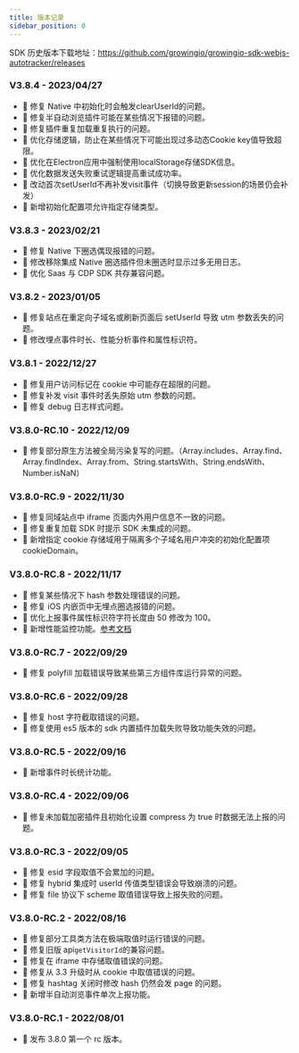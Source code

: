 ```yaml
---
title: 版本记录
sidebar_position: 0
---
```


SDK 历史版本下载地址：<https://github.com/growingio/growingio-sdk-webjs-autotracker/releases>

### V3.8.4 - 2023/04/27

- 🐞 修复 Native 中初始化时会触发clearUserId的问题。
- 🐞 修复半自动浏览插件可能在某些情况下报错的问题。
- 🐞 修复插件重复加载重复执行的问题。
- 🌟 优化存储逻辑，防止在某些情况下可能出现过多动态Cookie key值导致超限。
- 🌟 优化在Electron应用中强制使用localStorage存储SDK信息。
- 🌟 优化数据发送失败重试逻辑提高重试成功率。
- 📝 改动首次setUserId不再补发visit事件（切换导致更新session的场景仍会补发）
- 🎉 新增初始化配置项允许指定存储类型。

### V3.8.3 - 2023/02/21

- 🐞 修复 Native 下圈选偶现报错的问题。
- 🌟 修改移除集成 Native 圈选插件但未圈选时显示过多无用日志。
- 🌟 优化 Saas 与 CDP SDK 共存兼容问题。

### V3.8.2 - 2023/01/05

- 🐞 修复站点在重定向子域名或刷新页面后 setUserId 导致 utm 参数丢失的问题。
- 🌟 修改埋点事件时长、性能分析事件和属性标识符。

### V3.8.1 - 2022/12/27

- 🐞 修复用户访问标记在 cookie 中可能存在超限的问题。
- 🐞 修复补发 visit 事件时丢失原始 utm 参数的问题。
- 🐞 修复 debug 日志样式问题。

### V3.8.0-RC.10 - 2022/12/09

- 🐞 修复部分原生方法被全局污染复写的问题。（Array.includes、Array.find、Array.findIndex、Array.from、String.startsWith、String.endsWith、Number.isNaN）

### V3.8.0-RC.9 - 2022/11/30

- 🐞 修复同域站点中 iframe 页面内外用户信息不一致的问题。
- 🐞 修复重复加载 SDK 时提示 SDK 未集成的问题。
- 🎉 新增指定 cookie 存储域用于隔离多个子域名用户冲突的初始化配置项 cookieDomain。

### V3.8.0-RC.8 - 2022/11/17

- 🐞 修复某些情况下 hash 参数处理错误的问题。
- 🐞 修复 iOS 内嵌页中无埋点圈选报错的问题。
- 🌟 优化上报事件属性标识符字符长度由 50 修改为 100。
- 🎉 新增性能监控功能。[参考文档](https://growingio.github.io/growingio-sdk-docs/docs/webjs/3.8/plugins/performance)

### V3.8.0-RC.7 - 2022/09/29

- 🐞 修复 polyfill 加载错误导致某些第三方组件库运行异常的问题。

### V3.8.0-RC.6 - 2022/09/28

- 🐞 修复 host 字符截取错误的问题。
- 🐞 修复使用 es5 版本的 sdk 内置插件加载失败导致功能失效的问题。

### V3.8.0-RC.5 - 2022/09/16

- 🎉 新增事件时长统计功能。

### V3.8.0-RC.4 - 2022/09/06

- 🐞 修复未加载加密插件且初始化设置 compress 为 true 时数据无法上报的问题。

### V3.8.0-RC.3 - 2022/09/05

- 🐞 修复 esid 字段取值不会累加的问题。
- 🐞 修复 hybrid 集成时 userId 传值类型错误会导致崩溃的问题。
- 🐞 修复 file 协议下 scheme 取值错误导致上报失败的问题。

### V3.8.0-RC.2 - 2022/08/16

- 🐞 修复部分工具类方法在极端取值时运行错误的问题。
- 🐞 修复旧版 api`getVisitorId`的兼容问题。
- 🐞 修复在 iframe 中存储取值错误的问题。
- 🐞 修复从 3.3 升级时从 cookie 中取值错误的问题。
- 🐞 修复 hashtag 关闭时修改 hash 仍然会发 page 的问题。
- 🎉 新增半自动浏览事件单次上报功能。

### V3.8.0-RC.1 - 2022/08/01

- 🎉 发布 3.8.0 第一个 rc 版本。
